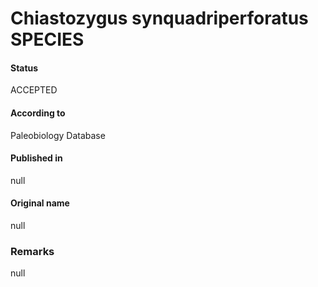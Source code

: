 Chiastozygus synquadriperforatus SPECIES
=======

#### Status
ACCEPTED

#### According to
Paleobiology Database

#### Published in
null

#### Original name
null

### Remarks
null